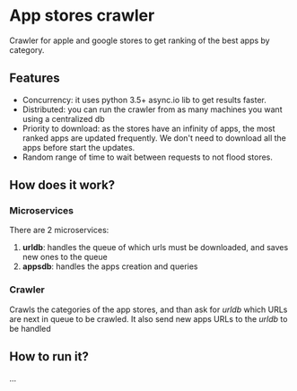 # App stores crawler

Crawler for apple and google stores to get ranking of the best apps by category.


## Features

* Concurrency: it uses python 3.5+ async.io lib to get results faster.
* Distributed: you can run the crawler from as many machines you want using a centralized db
* Priority to download: as the stores have an infinity of apps, the most ranked apps are updated frequently. We don't need to download all the apps before start the updates.
* Random range of time to wait between requests to not flood stores.


## How does it work?


### Microservices

There are 2 microservices:

1. **urldb**: handles the queue of which urls must be downloaded, and saves new ones to the queue
2. **appsdb**: handles the apps creation and queries

### Crawler

Crawls the categories of the app stores, and than ask for *urldb* which URLs are next in queue to be crawled. 
It also send new apps URLs to the *urldb* to be handled

## How to run it?

...